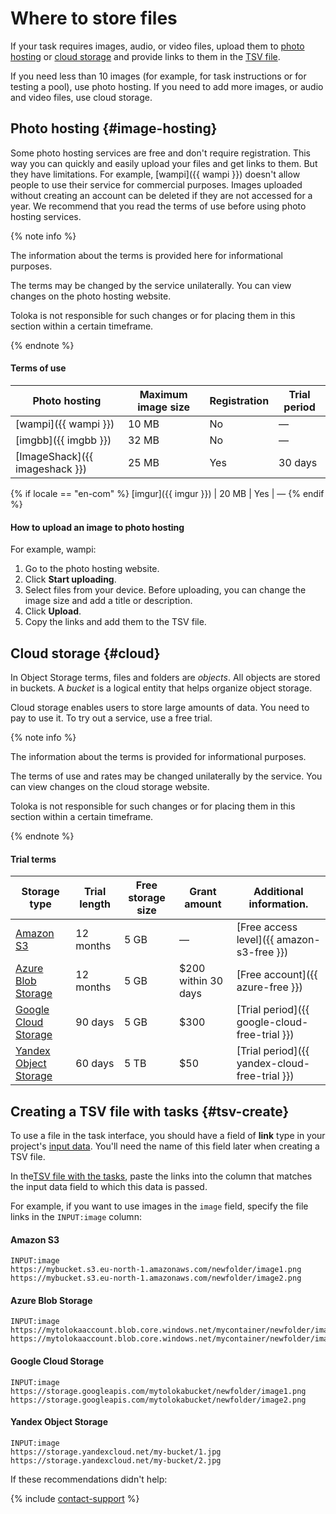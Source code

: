 # Where to store files

If your task requires images, audio, or video files, upload them to [photo hosting](#image-hosting) or [cloud storage](#cloud) and provide links to them in the [TSV file](../../glossary.md#tsv-file-definition-ru).

If you need less than 10 images (for example, for task instructions or for testing a pool), use photo hosting. If you need to add more images, or audio and video files, use cloud storage.

## Photo hosting {#image-hosting}

Some photo hosting services are free and don't require registration. This way you can quickly and easily upload your files and get links to them. But they have limitations. For example, [wampi]({{ wampi }}) doesn't allow people to use their service for commercial purposes. Images uploaded without creating an account can be deleted if they are not accessed for a year. We recommend that you read the terms of use before using photo hosting services.

{% note info %}

The information about the terms is provided here for informational purposes.

The terms may be changed by the service unilaterally. You can view changes on the photo hosting website.

Toloka is not responsible for such changes or for placing them in this section within a certain timeframe.

{% endnote %}


#### Terms of use

Photo hosting | Maximum image size | Registration | Trial period
----- | ----- | ----- | -----
[wampi]({{ wampi }}) | 10 MB | No | —
[imgbb]({{ imgbb }}) | 32 MB | No | —
[ImageShack]({{ imageshack }}) | 25 MB | Yes | 30 days
 {% if locale == "en-com" %}
[imgur]({{ imgur }}) | 20 MB | Yes | —
{% endif %}

#### How to upload an image to photo hosting

For example, wampi:

1. Go to the photo hosting website.
1. Click **Start uploading**.
1. Select files from your device. Before uploading, you can change the image size and add a title or description.
1. Click **Upload**.
1. Copy the links and add them to the TSV file.

## Cloud storage {#cloud}

In Object Storage terms, files and folders are _objects_. All objects are stored in buckets. A _bucket_ is a logical entity that helps organize object storage.

Cloud storage enables users to store large amounts of data. You need to pay to use it. To try out a service, use a free trial.

{% note info %}

The information about the terms is provided for informational purposes.

The terms of use and rates may be changed unilaterally by the service. You can view changes on the cloud storage website.

Toloka is not responsible for such changes or for placing them in this section within a certain timeframe.

{% endnote %}


#### Trial terms

Storage type | Trial length | Free storage size | Grant amount | Additional information.
----- | ----- | ----- | ----- | -----
[Amazon S3](amazon-cloud-storage.md) | 12 months | 5 GB | — | [Free access level]({{ amazon-s3-free }})
[Azure Blob Storage](azure-cloud-storage.md) | 12 months | 5 GB | $200 within 30 days | [Free account]({{ azure-free }})
[Google Cloud Storage](google-cloud-storage.md) | 90 days | 5 GB | $300 | [Trial period]({{ google-cloud-free-trial }})
[Yandex Object Storage](use-object-storage.md) | 60 days | 5 TB | $50 | [Trial period]({{ yandex-cloud-free-trial }})


## Creating a TSV file with tasks {#tsv-create}

To use a file in the task interface, you should have a field of **link** type in your project's [input data](incoming.md). You'll need the name of this field later when creating a TSV file.

In the[TSV file with the tasks](pool_csv.md), paste the links into the column that matches the input data field to which this data is passed.

For example, if you want to use images in the `image` field, specify the file links in the `INPUT:image` column:

#### Amazon S3

```
INPUT:image
https://mybucket.s3.eu-north-1.amazonaws.com/newfolder/image1.png
https://mybucket.s3.eu-north-1.amazonaws.com/newfolder/image2.png
```

#### Azure Blob Storage

```
INPUT:image
https://mytolokaaccount.blob.core.windows.net/mycontainer/newfolder/image1.png
https://mytolokaaccount.blob.core.windows.net/mycontainer/newfolder/image2.png
```

#### Google Cloud Storage

```
INPUT:image
https://storage.googleapis.com/mytolokabucket/newfolder/image1.png
https://storage.googleapis.com/mytolokabucket/newfolder/image2.png
```

#### Yandex Object Storage

```
INPUT:image
https://storage.yandexcloud.net/my-bucket/1.jpg
https://storage.yandexcloud.net/my-bucket/2.jpg
```


If these recommendations didn't help:

{% include [contact-support](../_includes/contact-support-help.md) %}
